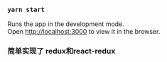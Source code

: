 ### `yarn start`

Runs the app in the development mode.<br />
Open [http://localhost:3000](http://localhost:3000) to view it in the browser.

### 简单实现了 redux和react-redux